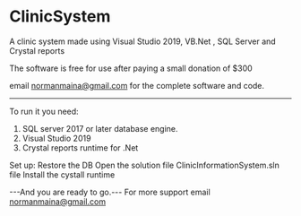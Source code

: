 # ClinicSystem
A clinic system made using Visual Studio 2019, VB.Net , SQL Server and Crystal reports 

The software is free for use after paying a small donation of $300

email normanmaina@gmail.com for the complete software and code.

-----------------------

To run it you need:

1. SQL server 2017 or later database engine.
2. Visual Studio 2019
3. Crystal reports runtime for .Net

Set up:
Restore the DB
Open the solution file ClinicInformationSystem.sln file
Install the cystall runtime 

---And you are ready to go.--- For more support email normanmaina@gmail.com 


